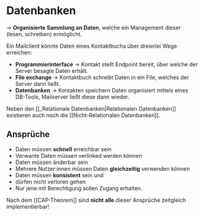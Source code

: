 # Datenbanken

-> **Organisierte Sammlung an Daten**, welche ein Management dieser (lesen, schreiben) ermöglicht.

Ein Mailclient könnte Daten eines Kontaktbuchs über dreierlei Wege erreichen:

* **Programmierinterface** -> Kontakt stellt Endpoint bereit, über welche der Server besagte Daten erhält.
* **File exchange** -> Kontaktbuch schreibt Daten in ein File, welches der Server dann ließt.
* **Datenbanken** -> Kontakten speichern Daten organisiert mittels eines DB-Tools, Mailserver ließt diese dann wieder.


Neben den [[_Relationale Datenbanken|Relationalen Datenbanken]] existieren auch noch die [[Nicht-Relationalen Datenbanken]].


## Ansprüche

- Daten müssen **schnell** erreichbar sein
- Verwante Daten müssen verlinked werden können
- Daten müssen änderbar sein
- Mehrere Nutzer:innen müssen Daten **gleichzeitig** verwenden können
- Daten müssen **konsistent** sein und
- dürfen nicht verloren gehen
- Nur jene mit Berechtigung sollen Zugang erhalten.

Nach dem [[CAP-Theorem]] sind **nicht alle** dieser Ansprüche zeitgleich implementierbar!